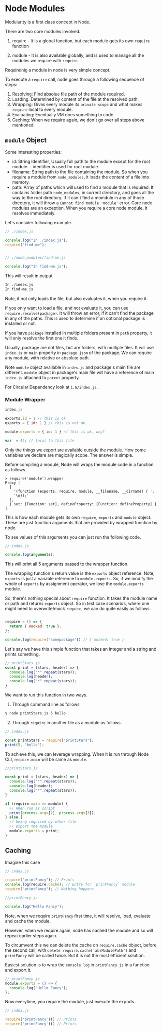 # Node Modules

Modularity is a first class concept in Node.

There are two core modules involved.

1. require - It is a global function, but each module gets its own `require` function

2. module - It is also available globally, and is used to manage all the modules we require with `require`.

Requireinig a module in node is very simple concept.

To execute a  `require` call, node goes through a following sequence of steps:

1. Resolving: Find absolue file path of the module required.
2. Loading: Determined by content of the file at the resolved path.
3. Wrapping: Gives every module its `private scope` and what makes `require` local to every module.
4. Evaluating: Eventually VM does something to code.
5. Caching: When we require again, we don't go over all steps above mentioned.

## `module` Object

Some interesting properties:

- id: String Identifier, Usually full path to the module except for the root module. `.` identifier is used for root module.
- filename: String path to the file containing the module. So when you require a module from `node_modules`, it loads the content of a file into memory.
- path: Array of paths which will used to find a module that is required. It contains folder path `node_modules`, in current directory, and goes all the way to the root directory. If it can't find a momdule in any of those directory, it will throw a `Cannot find module 'module'` error. Core node modules are an exception. When you require a core node module, it resolves immediately.

Let's consider following example.

```js
// ./index.js

console.log("In ./index.js");
require("find-me");


// ./node_modules/find-me.js

console.log("In find-me.js");
```

This will result in output

```bash
In ./index.js
In find-me.js
```

Note, it not only loads the file, but also evaluates it, when you require it.

If you only want to load a file, and not evaluate it, you can use `require.resolve(package)`. It will throw an error, if it can't find the package in any of the paths. This is used to determine if an optional package is installed or not.

If you have `package` installed in multiple folders present in `path` property, it will only resolve the first one it finds.

Usually, package are not files, but are folders, with multiple files. It will use `index.js` or `main` property in `package.json` of the package. We can require any module, with relative or absolute path.

Note `module` object available in `index.js` and package's main file are different. `module` object in package's main file will have a reference of main `index.js` attached to `parent` property.

For Circular Dependency look at `1.6/index.js`.

### Module Wrapper

```js
index.js

exports.id = 1 // this is ok
exports = { id: 1 } // this is not ok

module.exports = { id: 1 } // this is ok, why?

var  = 42; // local to this file

```

Only the things we export are available outside the module. How come variables we declare are magically scope. The answer is simple.

Before compiling a module, Node will wraps the module code in a function as follows.

```
> require('module').wrapper
Proxy [
  [
    '(function (exports, require, module, __filename, __dirname) { ',
    '\n});'
  ],
  { set: [Function: set], defineProperty: [Function: defineProperty] }
]
```

This is how each module gets its own `require`, `exports` and `module` object. These are just function arguments that are provided by wrapped function by node.

To see values of this arguments you can just run the following code.

```js
// index.js

console.log(arguments);

```

This will print all 5 arguments passed to the wrapper function.

The wrapping function's return value is the `exports` object reference. Note, `exports` is just a variable reference to `module.exports`. So, if we modify the whole of `exports` by assignment operator, we lose the `module.exports` module.

So, there's nothing special about `require` function. It takes the module name or path and returns `exports` object. So in test case scenarios, where one might need to overwrite/mock `require`, we can do quite easily as follows.

```js

require = () => {
  return { mocked: true };
};

console.log(require("somepackage")) // { mocked: true }

```

Let's say we have this simple function that takes an integer and a string and prints something.

```js
// printStars.js
const print = (stars, header) => {
  console.log("*".repeat(stars));
  console.log(header);
  console.log("*".repeat(stars));
}
```

We want to run this function in two ways.

1. Through command line as follows
```bash
$ node printStars.js 5 hello
```

2. Through `require` in another file as a module as follows.
```js
// index.js

const printStars = require("printStars");
print(5, "hello");

```

To achieve this, we can leverage wrapping. 
When it is run through Node CLI, `require.main` will be same as `module`.

```js
//printStars.js

const print = (stars, header) => {
  console.log("*".repeat(stars));
  console.log(header);
  console.log("*".repeat(stars));
}

if (require.main == module) {
  // When run as script
  print(process.argv[2], process.argv[3]);
} else {
  // being required by other file
  // export the module
  module.exports = print;
}

```

## Caching

Imagine this case
```js
// index.js

require("printFancy"); // Prints
console.log(require.cache); // Entry for `printFancy` module
require("printFancy"); // Nothing happens 

//printFancy.js

console.log("Hello Fancy");

```

Note, when we require `printFancy` first time, it will resolve, load, evaluate and cache the module. 

However, when we require again, node has cached the module and so will repeat earlier steps again.

To circumvent this we can delete the cache on `require.cache` object, before the second call, with `delete require.cache['absModulePath']` and `printFancy` will be called twice. But it is not the most efficient solution.

Easiest solution is to wrap the `console log` in `printFancy.js` in a function and export it.

```js
// printFancy.js
module.exports = () => {
  console.log("Hello Fancy");
};
```

Now everytime, you require the module, just execute the exports.

```js
// index.js

require('printFancy')() // Prints 
require('printFancy')() // Prints 

```
